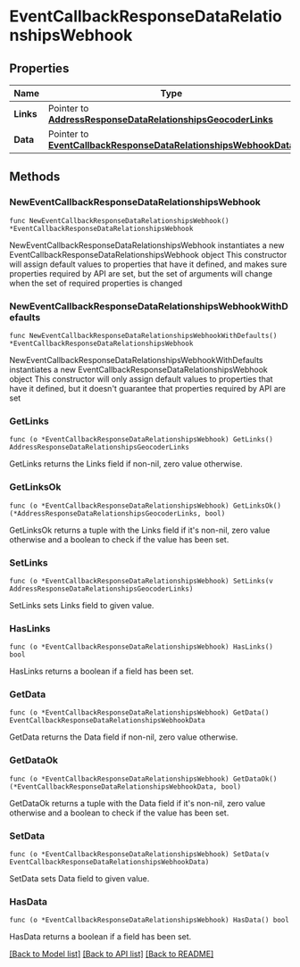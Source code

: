 # EventCallbackResponseDataRelationshipsWebhook

## Properties

Name | Type | Description | Notes
------------ | ------------- | ------------- | -------------
**Links** | Pointer to [**AddressResponseDataRelationshipsGeocoderLinks**](AddressResponseDataRelationshipsGeocoderLinks.md) |  | [optional] 
**Data** | Pointer to [**EventCallbackResponseDataRelationshipsWebhookData**](EventCallbackResponseDataRelationshipsWebhookData.md) |  | [optional] 

## Methods

### NewEventCallbackResponseDataRelationshipsWebhook

`func NewEventCallbackResponseDataRelationshipsWebhook() *EventCallbackResponseDataRelationshipsWebhook`

NewEventCallbackResponseDataRelationshipsWebhook instantiates a new EventCallbackResponseDataRelationshipsWebhook object
This constructor will assign default values to properties that have it defined,
and makes sure properties required by API are set, but the set of arguments
will change when the set of required properties is changed

### NewEventCallbackResponseDataRelationshipsWebhookWithDefaults

`func NewEventCallbackResponseDataRelationshipsWebhookWithDefaults() *EventCallbackResponseDataRelationshipsWebhook`

NewEventCallbackResponseDataRelationshipsWebhookWithDefaults instantiates a new EventCallbackResponseDataRelationshipsWebhook object
This constructor will only assign default values to properties that have it defined,
but it doesn't guarantee that properties required by API are set

### GetLinks

`func (o *EventCallbackResponseDataRelationshipsWebhook) GetLinks() AddressResponseDataRelationshipsGeocoderLinks`

GetLinks returns the Links field if non-nil, zero value otherwise.

### GetLinksOk

`func (o *EventCallbackResponseDataRelationshipsWebhook) GetLinksOk() (*AddressResponseDataRelationshipsGeocoderLinks, bool)`

GetLinksOk returns a tuple with the Links field if it's non-nil, zero value otherwise
and a boolean to check if the value has been set.

### SetLinks

`func (o *EventCallbackResponseDataRelationshipsWebhook) SetLinks(v AddressResponseDataRelationshipsGeocoderLinks)`

SetLinks sets Links field to given value.

### HasLinks

`func (o *EventCallbackResponseDataRelationshipsWebhook) HasLinks() bool`

HasLinks returns a boolean if a field has been set.

### GetData

`func (o *EventCallbackResponseDataRelationshipsWebhook) GetData() EventCallbackResponseDataRelationshipsWebhookData`

GetData returns the Data field if non-nil, zero value otherwise.

### GetDataOk

`func (o *EventCallbackResponseDataRelationshipsWebhook) GetDataOk() (*EventCallbackResponseDataRelationshipsWebhookData, bool)`

GetDataOk returns a tuple with the Data field if it's non-nil, zero value otherwise
and a boolean to check if the value has been set.

### SetData

`func (o *EventCallbackResponseDataRelationshipsWebhook) SetData(v EventCallbackResponseDataRelationshipsWebhookData)`

SetData sets Data field to given value.

### HasData

`func (o *EventCallbackResponseDataRelationshipsWebhook) HasData() bool`

HasData returns a boolean if a field has been set.


[[Back to Model list]](../README.md#documentation-for-models) [[Back to API list]](../README.md#documentation-for-api-endpoints) [[Back to README]](../README.md)



